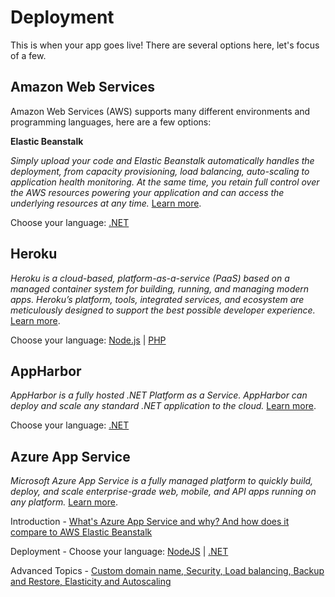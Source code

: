 
# Deployment

This is when your app goes live! There are several options here, let's focus of a few.

## Amazon Web Services

Amazon Web Services (AWS) supports many different environments and programming languages, here are a few options:

**Elastic Beanstalk**

_Simply upload your code and Elastic Beanstalk automatically handles the deployment, from capacity provisioning, load balancing, auto-scaling to application health monitoring. At the same time, you retain full control over the AWS resources powering your application and can access the underlying resources at any time._ [Learn more](https://aws.amazon.com/elasticbeanstalk/).

Choose your language: [.NET](deployment/aws/)

## Heroku

_Heroku is a cloud-based, platform-as-a-service (PaaS) based on a managed container system for building, running, and managing modern apps. Heroku’s platform, tools, integrated services, and ecosystem are meticulously designed to support the best possible developer experience._ [Learn more](https://devcenter.heroku.com/articles/git).

Choose your language:  [Node.js](deployment/heroku/) | [PHP](deployment/heroku/heroku)

## AppHarbor

_AppHarbor is a fully hosted .NET Platform as a Service. AppHarbor can deploy and scale any standard .NET application to the cloud._ [Learn more](https://appharbor.com/).

Choose your language:  [.NET](https://forge.autodesk.com/blog/deploying-forge-aspnet-samples-appharbor)

## Azure App Service

_Microsoft Azure App Service is a fully managed platform to quickly build, deploy, and scale enterprise-grade web, mobile, and API apps running on any platform._ [Learn more](https://azure.microsoft.com/en-us/services/app-service/).

Introduction - [What's Azure App Service and why? And how does it compare to AWS Elastic Beanstalk](deployment/azure/)

Deployment - Choose your language:  [NodeJS](deployment/azure/node) | [.NET](deployment/azure/net)

Advanced Topics - [ Custom domain name, Security, Load balancing, Backup and Restore, Elasticity and Autoscaling](deployment/advanced)
